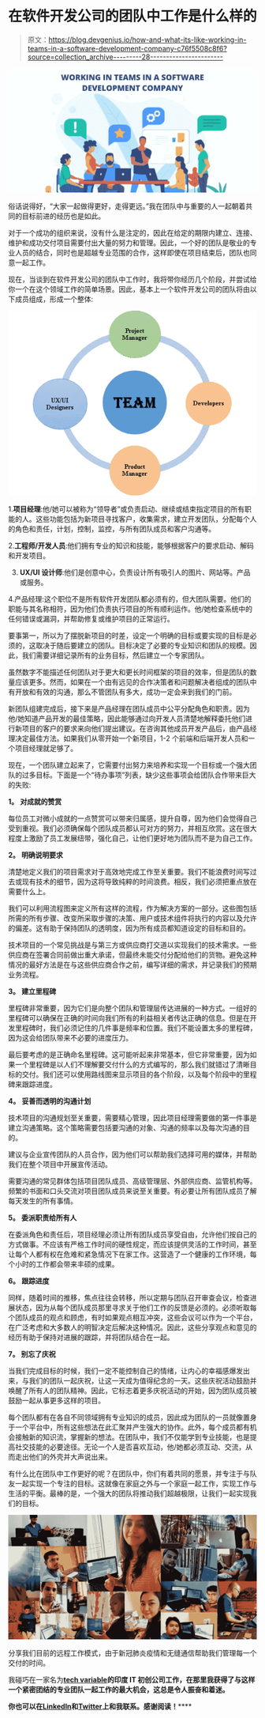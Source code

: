 # 在软件开发公司的团队中工作是什么样的

> 原文：<https://blog.devgenius.io/how-and-what-its-like-working-in-teams-in-a-software-development-company-c76f5508c8f6?source=collection_archive---------28----------------------->

![](img/49da13a861f323c7ac4590af621e0135.png)

俗话说得好，“大家一起做得更好，走得更远。”我在团队中与重要的人一起朝着共同的目标前进的经历也是如此。

对于一个成功的组织来说，没有什么是注定的，因此在给定的期限内建立、连接、维护和成功交付项目需要付出大量的努力和管理。因此，一个好的团队是敬业的专业人员的结合，同时也是超越专业范围的合作，这样即使在项目结束后，团队也同意一起工作。

现在，当谈到在软件开发公司的团队中工作时，我将带你经历几个阶段，并尝试给你一个在这个领域工作的简单场景。因此，基本上一个软件开发公司的团队将由以下成员组成，形成一个整体:

![](img/b74667a86d7b22e7c33acd07a7cccb48.png)

1.**项目经理**:他/她可以被称为“领导者”或负责启动、继续或结束指定项目的所有职能的人。这些功能包括为新项目寻找客户，收集需求，建立开发团队，分配每个人的角色和责任，计划，控制，监控，与所有团队成员和客户沟通等。

2.**工程师/开发人员**:他们拥有专业的知识和技能，能够根据客户的要求启动、解码和开发项目。

3. **UX/UI 设计师**:他们是创意中心，负责设计所有吸引人的图片、网站等。产品或服务。

4.产品经理:这个职位不是所有软件开发团队都必须有的，但大团队需要。他们的职能与其名称相符，因为他们负责执行项目的所有顺利运作。他/她检查系统中的任何错误或漏洞，并帮助修复或维护项目的正常运行。

要事第一，所以为了摆脱新项目的时差，设定一个明确的目标或要实现的目标是必须的，这取决于随后要建立的团队。目标决定了必要的专业知识和团队的规模。因此，我们需要详细记录所有的业务目标，然后建立一个专家团队。

虽然数字不能描述任何团队对于更大和更长时间框架的项目的效率，但是团队的数量应该更多。然而，如果在一个由有远见的合作决策者和问题解决者组成的团队中有开放和有效的沟通，那么不管团队有多大，成功一定会来到我们的门前。

新团队组建完成后，接下来是产品经理在团队成员中公平分配角色和职责。因为他/她知道产品开发的最佳策略，因此能够通过向开发人员清楚地解释委托他们进行新项目的客户的要求来向他们提出建议。在咨询其他成员开发产品后，由产品经理决定最佳方法。如果我们从零开始一个新项目，1-2 个前端和后端开发人员和一个项目经理就足够了。

现在，一个团队建立起来了，它需要付出努力来培养和实现一个目标或一个强大团队的过多目标。下面是一个“待办事项”列表，缺少这些事项会给团队合作带来巨大的失败:

**1。** **对成就的赞赏**

每位员工对微小成就的一点赞赏可以带来归属感，提升自尊，因为他们会觉得自己受到重视。我们必须确保每个团队成员都认可对方的努力，并相互欣赏。这在很大程度上激励了员工发展纽带，强化自己，让他们更好地为团队而不是为自己工作。

**2。** **明确说明要求**

清楚地定义我们的项目需求对于高效地完成工作至关重要。我们不能浪费时间写过去或现有技术的细节，因为这将导致纯粹的时间浪费。相反，我们必须把重点放在需要什么上。

我们可以利用流程图来定义所有这样的流程，作为解决方案的一部分。这些图包括所需的所有步骤、改变所采取步骤的决策、用户或技术组件将执行的内容以及允许的偏差。这有助于保持团队的透明度，因为所有成员都知道设定的目标和目的。

技术项目的一个常见挑战是与第三方或供应商打交道以实现我们的技术需求。一些供应商在签署合同前做出重大承诺，但最终未能交付分配给他们的货物。避免这种情况的最好方法是在与这些供应商合作之前，编写详细的需求，并记录我们的预期业务流程。

**3。** **建立里程碑**

里程碑非常重要，因为它们是向整个团队和管理层传达进展的一种方式。一组好的里程碑可以确保在正确的时间向我们所有的利益相关者传达正确的信息。但是在开发里程碑时，我们必须记住的几件事是频率和位置。我们不能设置太多的里程碑，因为这会给团队带来不必要的进度压力。

最后要考虑的是正确命名里程碑。这可能听起来非常基本，但它非常重要，因为如果一个里程碑是以人们不理解要交付什么的方式编写的，那么我们就错过了清晰目标的交付。我们还可以使用路线图来显示项目的各个阶段，以及每个阶段中的里程碑来跟踪进度。

**4。** **妥善而透明的沟通计划**

技术项目的沟通规划至关重要，需要精心管理，因此项目经理需要做的第一件事是建立沟通策略。这个策略需要包括要沟通的对象、沟通的频率以及每次沟通的目的。

建议与企业宣传团队的人员合作，因为他们可以帮助我们选择可用的媒体，并帮助我们在整个项目中开展宣传活动。

需要沟通的常见群体包括项目团队成员、高级管理层、外部供应商、监管机构等。频繁的书面和口头交流对项目团队成员来说至关重要。有必要让所有团队成员了解每天发生的所有事情。

**5。** **委派职责给所有人**

在委派角色和责任后，项目经理必须让所有团队成员享受自由，允许他们按自己的方式做事。不应该有严格工作时间的硬性规定，而应该提供灵活的工作时间，甚至让每个人都有权在危难和紧急情况下在家工作。这营造了一个健康的工作环境，每个小时的工作都会带来丰硕的成果。

**6。** **跟踪进度**

同样，随着时间的推移，焦点往往会转移，所以定期与团队召开审查会议，检查进展状态，因为从每个团队成员那里寻求关于他们工作的反馈是必须的。必须听取每个团队成员的观点和顾虑，有时如果观点相互冲突，这些会议可以作为一个平台，在广泛考虑和大多数人的明智决定后解决这种情况。因此，这些分享观点和意见的经历有助于保持对进展的跟踪，并将团队结合在一起。

**7。** **别忘了庆祝**

当我们完成目标的时候，我们一定不能控制自己的情绪，让内心的幸福感爆发出来，与我们的团队一起庆祝，让这一天成为值得纪念的一天。这些庆祝活动鼓励并唤醒了所有人的团队精神。因此，它标志着更多庆祝活动的开始，因为团队成员被鼓励一起从事更多这样的项目。

每个团队都有在各自不同领域拥有专业知识的成员，因此成为团队的一员就像置身于一个平台中，所有这些想法在此汇聚并产生强大的协作。此外，每个成员都有机会接触新的知识流，掌握新的想法。在团队中，我们不仅能学到专业技能，也是提高社交技能的必要途径。无论一个人是否喜欢互动，他/她都必须互动、交流，从而走出他们的外壳并大声说出来。

有什么比在团队中工作更好的呢？在团队中，你们有着共同的愿景，并专注于与队友一起实现一个专注的目标。这就像在家庭之外与一个家庭一起工作，实现工作与生活的平衡。最棒的是，一个强大的团队将推动我们超越极限，让我们一起实现我们的目标。

![](img/091362f42aee7de0c17f49a2ca495310.png)

分享我们目前的远程工作模式，由于新冠肺炎疫情和无缝通信帮助我们管理每一个交付的时间。

我碰巧在一家名为[**tech variable**](https://www.linkedin.com/company/techvariable/)**的印度 IT 初创公司工作，在那里我获得了与这样一个紧密团结的专业团队一起工作的最大机会，这总是令人振奋和着迷。**

**你也可以在[**LinkedIn**](https://www.linkedin.com/in/sonali-saikia)**和**[**Twitter**](https://twitter.com/SonaliSaikia1)上和我联系。感谢阅读！******
